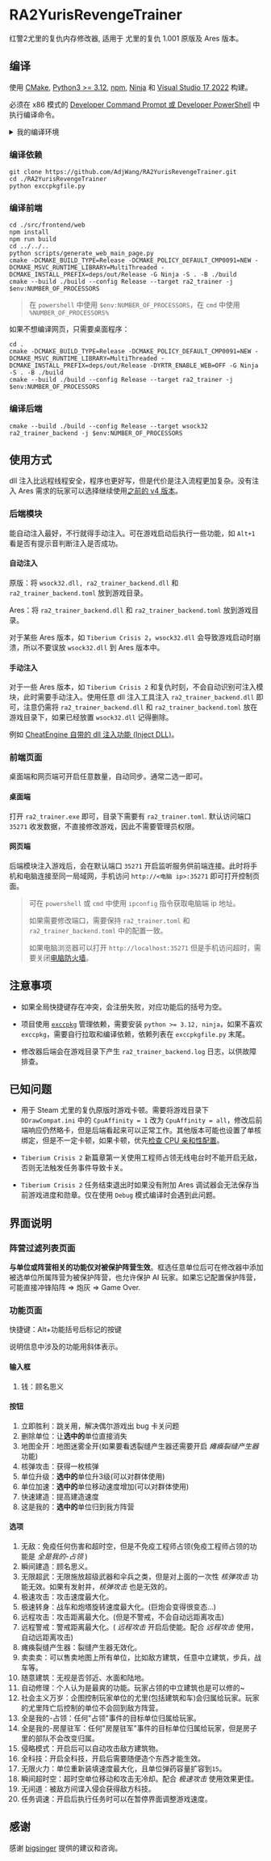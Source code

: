 # RA2YurisRevengeTrainer

红警2尤里的复仇内存修改器, 适用于 尤里的复仇 1.001 原版及 Ares 版本。

## 编译

使用 [CMake](https://cmake.org/), [Python3 >= 3.12](https://www.python.org/), [npm](https://www.npmjs.com/), [Ninja](https://ninja-build.org/) 和 [Visual Studio 17 2022](https://visualstudio.microsoft.com/) 构建。

必须在 x86 模式的 [Developer Command Prompt 或 Developer PowerShell](https://learn.microsoft.com/en-us/visualstudio/ide/reference/command-prompt-powershell?view=vs-2022) 中执行编译命令。

<details>

<summary> 我的编译环境 </summary>

```
Windows PowerShell
Copyright (C) Microsoft Corporation. All rights reserved.

Try the new cross-platform PowerShell https://aka.ms/pscore6

Could not start Developer PowerShell using the script path.
Attempting to launch from the latest Visual Studio installation.
**********************************************************************
** Visual Studio 2022 Developer PowerShell v17.14.7
** Copyright (c) 2025 Microsoft Corporation
**********************************************************************
PS C:\Projects\RA2YurisRevengeTrainer> python --version
Python 3.12.5
PS C:\Projects\RA2YurisRevengeTrainer> npm --version
10.9.2
PS C:\Projects\RA2YurisRevengeTrainer> ninja --version
1.13.0.git
PS C:\Projects\RA2YurisRevengeTrainer> cl
Microsoft (R) C/C++ Optimizing Compiler Version 19.44.35211 for x86
Copyright (C) Microsoft Corporation.  All rights reserved.

usage: cl [ option... ] filename... [ /link linkoption... ]        
PS C:\Projects\RA2YurisRevengeTrainer> cmake --version
cmake version 3.30.2

CMake suite maintained and supported by Kitware (kitware.com/cmake).
PS C:\Projects\RA2YurisRevengeTrainer> 
```

</details>

### 编译依赖

```
git clone https://github.com/AdjWang/RA2YurisRevengeTrainer.git
cd ./RA2YurisRevengeTrainer
python exccpkgfile.py
```

### 编译前端

```
cd ./src/frontend/web
npm install
npm run build
cd ../../..
python scripts/generate_web_main_page.py
cmake -DCMAKE_BUILD_TYPE=Release -DCMAKE_POLICY_DEFAULT_CMP0091=NEW -DCMAKE_MSVC_RUNTIME_LIBRARY=MultiThreaded -DCMAKE_INSTALL_PREFIX=deps/out/Release -G Ninja -S . -B ./build
cmake --build ./build --config Release --target ra2_trainer -j $env:NUMBER_OF_PROCESSORS
```

> 在 `powershell` 中使用 `$env:NUMBER_OF_PROCESSORS`，在 `cmd` 中使用 `%NUMBER_OF_PROCESSORS%`

如果不想编译网页，只需要桌面程序：

```
cd .
cmake -DCMAKE_BUILD_TYPE=Release -DCMAKE_POLICY_DEFAULT_CMP0091=NEW -DCMAKE_MSVC_RUNTIME_LIBRARY=MultiThreaded -DCMAKE_INSTALL_PREFIX=deps/out/Release -DYRTR_ENABLE_WEB=OFF -G Ninja -S . -B ./build
cmake --build ./build --config Release --target ra2_trainer -j $env:NUMBER_OF_PROCESSORS
```

### 编译后端

```
cmake --build ./build --config Release --target wsock32 ra2_trainer_backend -j $env:NUMBER_OF_PROCESSORS
```

## 使用方式

dll 注入比远程线程安全，程序也更好写，但是代价是注入流程更加复杂。没有注入 Ares 需求的玩家可以选择继续使用[之前的 v4 版本](https://github.com/AdjWang/RA2YurisRevengeTrainer/releases/tag/v4.2)。

### 后端模块

能自动注入最好，不行就得手动注入。可在游戏启动后执行一些功能，如 `Alt+1` 看是否有提示音判断注入是否成功。

#### 自动注入

原版：将 `wsock32.dll, ra2_trainer_backend.dll` 和 `ra2_trainer_backend.toml` 放到游戏目录。

Ares：将 `ra2_trainer_backend.dll` 和 `ra2_trainer_backend.toml` 放到游戏目录。

对于某些 Ares 版本，如 `Tiberium Crisis 2`，`wsock32.dll` 会导致游戏启动时崩溃，所以不要误放 `wsock32.dll` 到 Ares 版本中。

#### 手动注入

对于一些 Ares 版本，如 `Tiberium Crisis 2` 和复仇时刻，不会自动识别可注入模块，此时需要手动注入。使用任意 dll 注入工具注入 `ra2_trainer_backend.dll` 即可，注意仍需将 `ra2_trainer_backend.dll` 和 `ra2_trainer_backend.toml` 放在游戏目录下，如果已经放置 `wsock32.dll` 记得删除。

例如 [CheatEngine 自带的 dll 注入功能 (Inject DLL)](https://wiki.cheatengine.org/index.php?title=Help_File:Menus_and_Features)。

### 前端页面

桌面端和网页端可开启任意数量，自动同步。通常二选一即可。

#### 桌面端

打开 `ra2_trainer.exe` 即可，目录下需要有 `ra2_trainer.toml`. 默认访问端口 `35271` 收发数据，不直接修改游戏，因此不需要管理员权限。

#### 网页端

后端模块注入游戏后，会在默认端口 `35271` 开启监听服务供前端连接。此时将手机和电脑连接至同一局域网，手机访问 `http://<电脑 ip>:35271` 即可打开控制页面。

> 可在 `powershell` 或 `cmd` 中使用 `ipconfig` 指令获取电脑端 ip 地址。
> 
> 如果需要修改端口，需要保持 `ra2_trainer.toml` 和 `ra2_trainer_backend.toml` 中的配置一致。
> 
> 如果电脑浏览器可以打开 `http://localhost:35271` 但是手机访问超时，需要关闭[电脑防火墙](https://support.microsoft.com/en-us/windows/firewall-and-network-protection-in-the-windows-security-app-ec0844f7-aebd-0583-67fe-601ecf5d774f)。

## 注意事项

- 如果全局快捷键存在冲突，会注册失败，对应功能后的括号为空。

- 项目使用 [`exccpkg`](https://github.com/AdjWang/exccpkg) 管理依赖，需要安装 `python >= 3.12, ninja`，如果不喜欢 `exccpkg`，需要自行拉取和编译依赖，依赖列表在 `exccpkgfile.py` 末尾。

- 修改器后端会在游戏目录下产生 `ra2_trainer_backend.log` 日志，以供故障排查。

## 已知问题

- 用于 Steam 尤里的复仇原版时游戏卡顿。需要将游戏目录下 `DDrawCompat.ini` 中的 `CpuAffinity = 1` 改为 `CpuAffinity = all`，修改后前端响应仍然略卡，但是后端看起来可以正常工作。其他版本可能也设置了单核绑定，但是不一定卡顿，如果卡顿，优先[检查 CPU 亲和性配置](https://poweradm.com/set-cpu-affinity-powershell/)。

- `Tiberium Crisis 2` 新篇章第一关使用工程师占领无线电台时不能开启无敌，否则无法触发任务事件导致卡关。

- `Tiberium Crisis 2` 任务结束退出时如果没有附加 Ares 调试器会无法保存当前游戏进度和勋章。仅在使用 `Debug` 模式编译时会遇到此问题。

## 界面说明

### 阵营过滤列表页面

**与单位或阵营相关的功能仅对被保护阵营生效**。框选任意单位后可在修改器中添加被选单位所属阵营为被保护阵营，也允许保护 AI 玩家。如果忘记配置保护阵营，可能直接冲锋陷阵 => 炮灰 => Game Over.

### 功能页面

快捷键：Alt+功能括号后标记的按键

说明信息中涉及的功能用斜体表示。

#### 输入框

1. 钱：顾名思义

#### 按钮

1. 立即胜利：跳关用，解决偶尔游戏出 bug 卡关问题
2. 删除单位：让**选中的**单位直接消失
3. 地图全开：地图迷雾全开(如果要看透裂缝产生器还需要开启 *瘫痪裂缝产生器* 功能)
4. 核弹攻击：获得一枚核弹
5. 单位升级：**选中的**单位升3级(可以对群体使用)
6. 单位加速：**选中的**单位移动速度增加(可以对群体使用)
7. 快速建造：提高建造速度
8. 这是我的：**选中的**单位归到我方阵营

#### 选项

1. 无敌：免疫任何伤害和超时空，但是不免疫工程师占领(免疫工程师占领的功能是 *全是我的-占领* )
2. 瞬间建造：顾名思义。
3. 无限超武：无限施放超级武器和伞兵之类，但是对上面的一次性 *核弹攻击* 功能无效。如果有发射井，*核弹攻击* 也是无效的。
4. 极速攻击：攻击速度最大化。
5. 极速转身：战车和炮塔旋转速度最大化。(巨炮会变得很变态...)
6. 远程攻击：攻击距离最大化。(但是不警戒，不会自动远距离攻击)
7. 远程警戒：警戒距离最大化。( *远程攻击* 开启后使能。配合 *远程攻击* 使用，自动远距离攻击)
8. 瘫痪裂缝产生器：裂缝产生器无效化。
9. 卖卖卖：可以售卖地图上所有单位，比如敌方建筑，任意中立建筑，步兵，战车等。
10. 随意建筑：无视是否邻近、水面和陆地。
11. 自动修理：个人认为是最爽的功能。玩家占领的中立建筑也是可以修的~
12. 社会主义万岁：企图控制玩家单位的尤里(包括建筑和车)会归属给玩家。玩家的尤里阵亡后控制的单位不会回到敌方阵营。
13. 全是我的-占领：任何"占领"事件的目标单位归属给玩家。
14. 全是我的-房屋驻军：任何"房屋驻军"事件的目标单位归属给玩家，但是房子里的部队不会改变归属。
15. 侵略模式：开启后可以自动攻击敌方建筑物。
16. 全科技：开启全科技，开启后需要随便造个东西才能生效。
17. 无限火力：单位重新装填速度最大化，且单位弹药容量扩容到`15`。
18. 瞬间超时空：超时空单位移动和攻击无冷却。配合 *极速攻击* 使用效果更佳。
19. 无间道：被敌方间谍入侵会获得敌方科技。
20. 任务调速：开启后执行任务时可以在暂停界面调整游戏速度。

## 感谢

感谢 [bigsinger](https://github.com/bigsinger/) 提供的建议和咨询。
